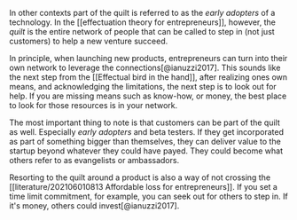 In other contexts part of the quilt is referred to as the *early adopters* of a technology. In the [[effectuation theory for entrepreneurs]], however, the *quilt* is the entire network of people that can be called to step in (not just customers) to help a new venture succeed. 

In principle, when launching new products, entrepreneurs can turn into their own network to leverage the connections[@ianuzzi2017]. This sounds like the next step from the [[Effectual bird in the hand]], after realizing ones own means, and acknowledging the limitations, the next step is to look out for help. If you are missing means such as know-how, or money, the best place to look for those resources is in your network. 

The most important thing to note is that customers can be part of the quilt as well. Especially *early adopters* and beta testers. If they get incorporated as part of something bigger than themselves, they can deliver value to the startup beyond whatever they could have payed. They could become what others refer to as evangelists or ambassadors. 

Resorting to the quilt around a product is also a way of not crossing the [[literature/202106010813 Affordable loss for entrepreneurs]]. If you set a time limit commitment, for example, you can seek out for others to step in. If it's money, others could invest[@ianuzzi2017]. 